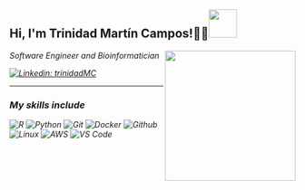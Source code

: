 <h2> Hi, I'm Trinidad Martín Campos!✌🏽<img src="[[https://giphy.com/gifs/dna-research-genetics-YrTJKOe0FhQJAUXTyp](https://media.giphy.com/media/YrTJKOe0FhQJAUXTyp/giphy.gif)](https://konczakowski.tumblr.com/post/162807139541)" width="50"></h2>
<img align='right' src="[https://giphy.com/gifs/dna-research-genetics-YrTJKOe0FhQJAUXTyp](https://konczakowski.tumblr.com/post/162807139541)" width="230">

<p><em>Software Engineer and Bioinformatician

[![Linkedin: trinidadMC](https://img.shields.io/badge/-trinidadMC-blue?style=flat-square&logo=Linkedin&logoColor=white&link=https://www.linkedin.com/in/trinidadMC/)](www.linkedin.com/in/trinidadmartincampos)

---

### My skills include

![R](http://img.shields.io/badge/-R-000000?style=for-the-badge&logo=R)
![Python](http://img.shields.io/badge/-Python-000000?style=for-the-badge&logo=Python)
![Git](http://img.shields.io/badge/-Git-000000?style=for-the-badge&logo=Git)
![Docker](http://img.shields.io/badge/-Docker-000000?style=for-the-badge&logo=Docker&logoColor=blue)
![Github](http://img.shields.io/badge/-Github-000000?style=for-the-badge&logo=Github&logoColor=green)
![Linux](http://img.shields.io/badge/-Linux-000000?style=for-the-badge&logo=linux)
![AWS](http://img.shields.io/badge/-AWS-000000?style=for-the-badge&logo=Amazon-aws&logoColor=cyan)
![VS Code](http://img.shields.io/badge/-VS%20Code-000000?style=for-the-badge&logo=Visual-studio-code&logoColor=blue)
</br></br></br></br>

